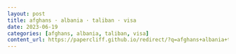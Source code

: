 ```yaml
---
layout: post
title: afghans · albania · taliban · visa
date: 2023-06-19
categories: [afghans, albania, taliban, visa]
content_url: https://papercliff.github.io/redirect/?q=afghans+albania+taliban+visa&tbs=cdr:1,cd_min:6/18/2023,cd_max:6/20/2023
---
```

